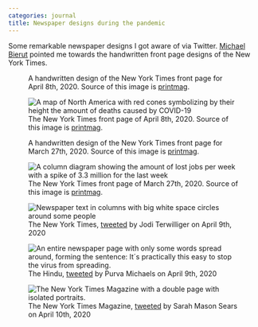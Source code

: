 ```yaml
---
categories: journal
title: Newspaper designs during the pandemic
---
```

Some remarkable newspaper designs I got aware of via Twitter. [Michael Bierut](https://twitter.com/michaelbierut) pointed me towards the handwritten front page designs of the New York Times.

<div class="breakout-wide-r x-12">
<figure class="rg:xx-6 mrb-0">
<img class="width-100" src="/i/2020-04-08-new-york-times-handwritten.jpg" alt=""/>
<figcaption>A handwritten design of the New York Times front page for April 8th, 2020. Source of this image is <a href="https://www.printmag.com/daily-heller/covid-19-new-york-times-front-pages/">printmag</a>.</figcaption>
</figure>

<figure class="rg:xx-6 mrb-0">
<img class="width-100" src="/i/2020-04-08-new-york-times.jpg" alt="A map of North America with red cones symbolizing by their height the amount of deaths caused by COVID-19"/>
<figcaption>The New York Times front page of April 8th, 2020. Source of this image is <a href="https://www.printmag.com/daily-heller/covid-19-new-york-times-front-pages/">printmag</a>.</figcaption>
</figure>
</div>



<div class="breakout-wide-r x-12">
<figure class="rg:xx-6 mrb-0">
<img class="width-100" src="/i/2020-03-26-new-york-times.jpg" alt=""/>
<figcaption>A handwritten design of the New York Times front page for March 27th, 2020. Source of this image is <a href="https://www.printmag.com/daily-heller/covid-19-new-york-times-front-pages/">printmag</a>.</figcaption>
</figure>

<figure class="rg:xx-6 mrb-0">
<img class="width-100" src="/i/2020-03-27-new-york-times.jpg" alt="A column diagram showing the amount of lost jobs per week with a spike of 3.3 million for the last week"/>
<figcaption>The New York Times front page of March 27th, 2020. Source of this image is <a href="https://www.printmag.com/daily-heller/covid-19-new-york-times-front-pages/">printmag</a>.</figcaption>
</figure>
</div>

<figure class="breakout-r">
<img class="width-100" src="/i/EVKYGEBU0AIQsDg.jpeg" alt="Newspaper text in columns with big white space circles around some people"/>
<figcaption>The New York Times, <a href="https://twitter.com/ThisIsJodiT/status/1248227283871072256">tweeted</a> by Jodi Terwilliger on April 9th, 2020</figcaption>
</figure>

<figure class="breakout-r">
<img class="width-100" src="/i/EVKyriTUUAA9QEr.jpeg" alt="An entire newspaper page with only some words spread around, forming the sentence: It´s practically this easy to stop the virus from spreading."/>
<figcaption>The Hindu, <a href="https://twitter.com/purvamichaels/status/1248256576231743489">tweeted</a> by Purva Michaels on April 9th, 2020</figcaption>
</figure>

<figure>
<img class="width-100" src="/i/EVPj1dVUEAE2oCc.jpeg" alt="The New York Times Magazine with a double page with isolated portraits."/>
<figcaption>The New York Times Magazine, <a href="https://twitter.com/sarahmsears/status/1248592035793309698">tweeted</a> by Sarah Mason Sears on April 10th, 2020</figcaption>
</figure>


